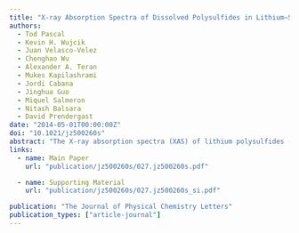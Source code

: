 ```yaml
---
title: "X-ray Absorption Spectra of Dissolved Polysulfides in Lithium–Sulfur Batteries from First-Principles"
authors:
  - Tod Pascal
  - Kevin H. Wujcik
  - Juan Velasco-Velez
  - Chenghao Wu
  - Alexander A. Teran
  - Mukes Kapilashrami
  - Jordi Cabana
  - Jinghua Guo
  - Miquel Salmeron
  - Nitash Balsara
  - David Prendergast
date: "2014-05-01T00:00:00Z"
doi: "10.1021/jz500260s"
abstract: "The X-ray absorption spectra (XAS) of lithium polysulfides (Li₂Sₓ) of various chain lengths (x) dissolved in a model solvent are obtained from first-principles calculations. The spectra exhibit two main absorption features near the sulfur K-edge, which are unambiguously interpreted as a pre-edge near 2471 eV due to the terminal sulfur atoms at either end of the linear polysulfide dianions and a main-edge near 2473 eV due to the (x − 2) internal atoms in the chain, except in the case of Li₂S₂, which only has a low-energy feature. We find an almost linear dependence between the ratio of the peaks and chain length, although the linear dependence is modified by the delocalized, molecular nature of the core-excited states that can span up to six neighboring sulfur atoms. Thus, our results indicate that the ratio of the peak area, and not the peak intensities, should be used when attempting to differentiate the polysulfides from XAS."
links:
  - name: Main Paper
    url: "publication/jz500260s/027.jz500260s.pdf"

  - name: Supporting Material
    url: "publication/jz500260s/027.jz500260s_si.pdf"

publication: "The Journal of Physical Chemistry Letters"
publication_types: ["article-journal"]
---
```


